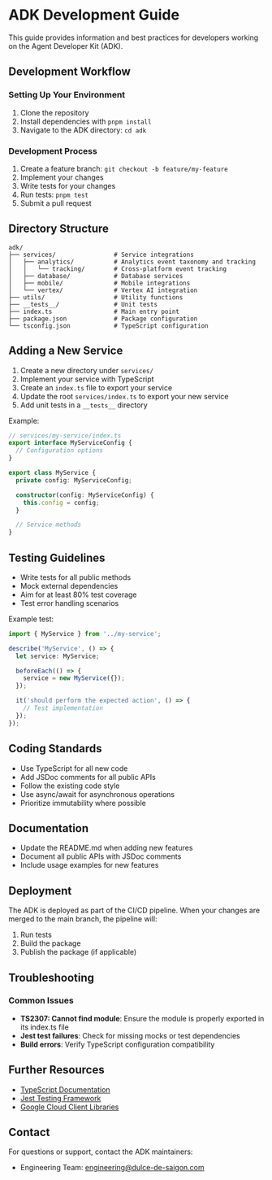 # ADK Development Guide

This guide provides information and best practices for developers working on the Agent Developer Kit (ADK).

## Development Workflow

### Setting Up Your Environment

1. Clone the repository
2. Install dependencies with `pnpm install`
3. Navigate to the ADK directory: `cd adk`

### Development Process

1. Create a feature branch: `git checkout -b feature/my-feature`
2. Implement your changes
3. Write tests for your changes
4. Run tests: `pnpm test`
5. Submit a pull request

## Directory Structure

```
adk/
├── services/                # Service integrations
│   ├── analytics/           # Analytics event taxonomy and tracking
│   │   └── tracking/        # Cross-platform event tracking
│   ├── database/            # Database services
│   ├── mobile/              # Mobile integrations
│   └── vertex/              # Vertex AI integration
├── utils/                   # Utility functions
├── __tests__/               # Unit tests
├── index.ts                 # Main entry point
├── package.json             # Package configuration
└── tsconfig.json            # TypeScript configuration
```

## Adding a New Service

1. Create a new directory under `services/`
2. Implement your service with TypeScript
3. Create an `index.ts` file to export your service
4. Update the root `services/index.ts` to export your new service
5. Add unit tests in a `__tests__` directory

Example:

```typescript
// services/my-service/index.ts
export interface MyServiceConfig {
  // Configuration options
}

export class MyService {
  private config: MyServiceConfig;

  constructor(config: MyServiceConfig) {
    this.config = config;
  }

  // Service methods
}
```

## Testing Guidelines

- Write tests for all public methods
- Mock external dependencies
- Aim for at least 80% test coverage
- Test error handling scenarios

Example test:

```typescript
import { MyService } from '../my-service';

describe('MyService', () => {
  let service: MyService;

  beforeEach(() => {
    service = new MyService({});
  });

  it('should perform the expected action', () => {
    // Test implementation
  });
});
```

## Coding Standards

- Use TypeScript for all new code
- Add JSDoc comments for all public APIs
- Follow the existing code style
- Use async/await for asynchronous operations
- Prioritize immutability where possible

## Documentation

- Update the README.md when adding new features
- Document all public APIs with JSDoc comments
- Include usage examples for new features

## Deployment

The ADK is deployed as part of the CI/CD pipeline. When your changes are merged to the main branch, the pipeline will:

1. Run tests
2. Build the package
3. Publish the package (if applicable)

## Troubleshooting

### Common Issues

- **TS2307: Cannot find module**: Ensure the module is properly exported in its index.ts file
- **Jest test failures**: Check for missing mocks or test dependencies
- **Build errors**: Verify TypeScript configuration compatibility

## Further Resources

- [TypeScript Documentation](https://www.typescriptlang.org/docs/)
- [Jest Testing Framework](https://jestjs.io/docs/getting-started)
- [Google Cloud Client Libraries](https://cloud.google.com/nodejs/docs/reference)

## Contact

For questions or support, contact the ADK maintainers:

- Engineering Team: engineering@dulce-de-saigon.com
